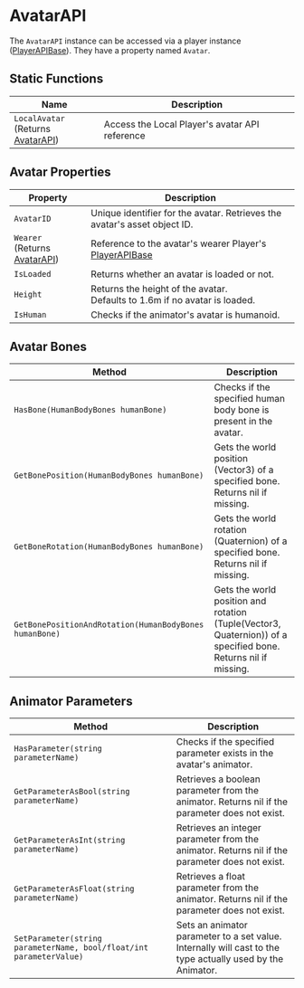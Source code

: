# AvatarAPI

The `AvatarAPI` instance can be accessed via a player instance ([PlayerAPIBase](player-api.md)). They have a property named `Avatar`.

## Static Functions

| Name                                                | Description                                    |
|-----------------------------------------------------|------------------------------------------------|
| `LocalAvatar` <br>(Returns [AvatarAPI](#AvatarAPI)) | Access the Local Player's avatar API reference |

## Avatar Properties

| Property                                       | Description                                                                    |
|------------------------------------------------|--------------------------------------------------------------------------------|
| `AvatarID`                                     | Unique identifier for the avatar. Retrieves the avatar's asset object ID.      |
| `Wearer` <br>(Returns [AvatarAPI](#AvatarAPI)) | Reference to the avatar's wearer Player's [PlayerAPIBase](player-api.md)       |
| `IsLoaded`                                     | Returns whether an avatar is loaded or not.                                    |
| `Height`                                       | Returns the height of the avatar.<br/>Defaults to 1.6m if no avatar is loaded. |
| `IsHuman`                                      | Checks if the animator's avatar is humanoid.                                   |

## Avatar Bones

| Method                                                 | Description                                                                                                    |
|--------------------------------------------------------|----------------------------------------------------------------------------------------------------------------|
| `HasBone(HumanBodyBones humanBone)`                    | Checks if the specified human body bone is present in the avatar.                                              |
| `GetBonePosition(HumanBodyBones humanBone)`            | Gets the world position (Vector3) of a specified bone. Returns nil if missing.                                 |
| `GetBoneRotation(HumanBodyBones humanBone)`            | Gets the world rotation (Quaternion) of a specified bone. Returns nil if missing.                              |
| `GetBonePositionAndRotation(HumanBodyBones humanBone)` | Gets the world position and rotation (Tuple(Vector3, Quaternion)) of a specified bone. Returns nil if missing. |

## Animator Parameters

| Method                                                              | Description                                                                                                    |
|---------------------------------------------------------------------|----------------------------------------------------------------------------------------------------------------|
| `HasParameter(string parameterName)`                                | Checks if the specified parameter exists in the avatar's animator.                                             |
| `GetParameterAsBool(string parameterName)`                          | Retrieves a boolean parameter from the animator. Returns nil if the parameter does not exist.                  |
| `GetParameterAsInt(string parameterName)`                           | Retrieves an integer parameter from the animator. Returns nil if the parameter does not exist.                 |
| `GetParameterAsFloat(string parameterName)`                         | Retrieves a float parameter from the animator. Returns nil if the parameter does not exist.                    |
| `SetParameter(string parameterName, bool/float/int parameterValue)` | Sets an animator parameter to a set value.<br/>Internally will cast to the type actually used by the Animator. |